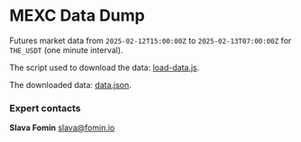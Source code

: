 
# MEXC Data Dump

Futures market data from `2025-02-12T15:00:00Z` to
`2025-02-13T07:00:00Z` for `THE_USDT` (one minute interval).

The script used to download the data:
[load-data.js](./load-data.js).

The downloaded data: [data.json](./data.json).

### Expert contacts
<b>Slava Fomin</b> [slava@fomin.io](mailto:slava@fomin.io)
